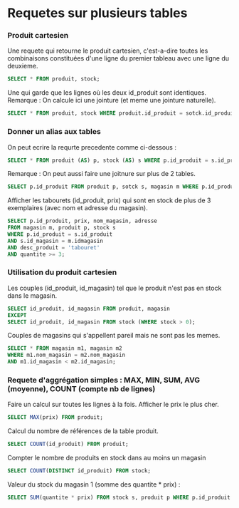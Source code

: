 # Requetes sur plusieurs tables

### Produit cartesien
Une requete qui retourne le produit cartesien, c'est-a-dire toutes les combinaisons constituées d'une ligne du premier tableau avec une ligne du deuxieme.
```sql
SELECT * FROM produit, stock;
```
Une qui garde que les lignes où les deux id\_produit sont identiques.
Remarque : On calcule ici une jointure (et meme une jointure naturelle).
```sql
SELECT * FROM produit, stock WHERE produit.id_produit = sotck.id_produit;
```

### Donner un alias aux tables
On peut ecrire la requrte precedente comme ci-dessous :
```sql
SELECT * FROM produit (AS) p, stock (AS) s WHERE p.id_produit = s.id_produit;
```
Remarque : On peut aussi faire une joitnure sur plus de 2 tables.
```sql
SELECT p.id_produit FROM produit p, sotck s, magasin m WHERE p.id_produit = s.id_produit AND s.id_mag = m.id_mag;
```
Afficher les tabourets (id\_produit, prix) qui sont en stock de plus de 3 exemplaires (avec nom et adresse du magasin).
```sql
SELECT p.id_produit, prix, nom_magasin, adresse
FROM magasin m, produit p, stock s
WHERE p.id_produit = s.id_produit
AND s.id_magasin = m.idmagasin
AND desc_produit = 'tabouret'
AND quantite >= 3;
```

### Utilisation du produit cartesien
Les couples (id_produit, id_magasin) tel que le produit n'est pas en stock dans le magasin.
```sql
SELECT id_produit, id_magasin FROM produit, magasin
EXCEPT 
SELECT id_produit, id_magasin FROM stock (WHERE stock > 0);
```
Couples de magasins qui s'appellent pareil mais ne sont pas les memes.
```sql
SELECT * FROM magasin m1, magasin m2
WHERE m1.nom_magasin = m2.nom_magasin
AND m1.id_magasin < m2.id_magasin;
```

### Requete d'aggrégation simples : MAX, MIN, SUM, AVG (moyenne), COUNT (compte nb de lignes)
Faire un calcul sur toutes les lignes à la fois.
Afficher le prix le plus cher.
```sql
SELECT MAX(prix) FROM produit;
```
Calcul du nombre de références de la table produit.
```sql
SELECT COUNT(id_produit) FROM produit; 
```
Compter le nombre de produits en stock dans au moins un magasin
```sql
SELECT COUNT(DISTINCT id_produit) FROM stock;
```
Valeur du stock du magasin 1 (somme des quantite * prix) :
```sql
SELECT SUM(quantite * prix) FROM stock s, produit p WHERE p.id_produit = s.id_produit AND id_magasin = 1;
```
